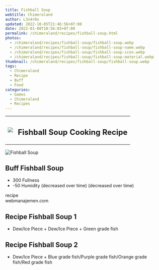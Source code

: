 ```yaml
---
title: Fishball Soup
webtitle: Chimeraland
author: L3n4r0x
updated: 2022-10-05T21:46:56+07:00
date: 2022-01-08T10:56:03+07:00
permalink: /chimeraland/recipes/fishball-soup.html
photos:
  - /chimeraland/recipes/fishball-soup/fishball-soup.webp
  - /chimeraland/recipes/fishball-soup/fishball-soup-name.webp
  - /chimeraland/recipes/fishball-soup/fishball-soup-icon.webp
  - /chimeraland/recipes/fishball-soup/fishball-soup-material.webp
thumbnail: /chimeraland/recipes/fishball-soup/fishball-soup.webp
tags:
  - Chimeraland
  - Recipe
  - Buff
  - Food
categories:
  - Games
  - Chimeraland
  - Recipes
---
```


<section id="bootstrap-wrapper"><link rel="stylesheet" href="https://cdn.statically.io/gh/dimaslanjaka/Web-Manajemen/40ac3225/css/bootstrap-4.5-wrapper.css"/><div class="row mb-2"><div class="col-md-12 mb-2"><table class="table" id="post-info"><tbody><tr><td><img class="d-inline-block me-2" src="/chimeraland/recipes/fishball-soup/fishball-soup-icon.webp" width="auto" height="auto"/></td><td><h1 class="fs-5">Fishball Soup Cooking Recipe</h1></td></tr></tbody></table></div></div><div class="card mb-2"><div class="row g-0"><div class="col-sm-4 position-relative mb-2"><img src="/chimeraland/recipes/fishball-soup/fishball-soup-material.webp" class="card-img fit-cover w-100 h-100" alt="Fishball Soup" data-fancybox="true"/></div><div class="col-sm-8 mb-2"><div class="card-body"><h2 class="card-title fs-5">Buff Fishball Soup</h2><div class="card-text"><ul><li>300 Fullness</li><li>-50 Humidity (decreased over time) (decreased over time)</li></ul></div><span class="badge rounded-pill bg-dark">recipe</span></div><div class="card-footer text-end text-muted">webmanajemen.com</div></div></div></div><div class="row mb-2"><div class="col-12 col-lg-6 recipe-item mb-2"><div class="card"><div class="card-body"><h2 class="card-title fs-5">Recipe Fishball Soup 1</h2><div class="card-text"><ul><li>Dew/Ice Piece<span> + </span>Dew/Ice Piece<span> + </span>Green grade fish</li></ul></div></div></div></div><div class="col-12 col-lg-6 recipe-item mb-2"><div class="card"><div class="card-body"><h2 class="card-title fs-5">Recipe Fishball Soup 2</h2><div class="card-text"><ul><li>Dew/Ice Piece<span> + </span>Blue grade fish/Purple grade fish/Orange grade fish/Red grade fish</li></ul></div></div></div></div></div></section>